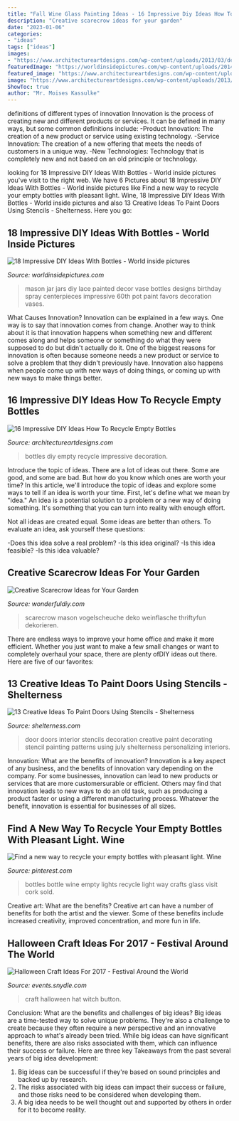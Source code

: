 ```yaml
---
title: "Fall Wine Glass Painting Ideas - 16 Impressive Diy Ideas How To Recycle Empty Bottles"
description: "Creative scarecrow ideas for your garden"
date: "2023-01-06"
categories:
- "ideas"
tags: ["ideas"]
images:
- "https://www.architectureartdesigns.com/wp-content/uploads/2013/03/decoration-bottles-diy-ArchitectureArtDesigns-12.jpg"
featuredImage: "https://worldinsidepictures.com/wp-content/uploads/2014/01/1247-682x1024.jpg"
featured_image: "https://www.architectureartdesigns.com/wp-content/uploads/2013/03/decoration-bottles-diy-ArchitectureArtDesigns-12.jpg"
image: "https://www.architectureartdesigns.com/wp-content/uploads/2013/03/decoration-bottles-diy-ArchitectureArtDesigns-12.jpg"
ShowToc: true
author: "Mr. Moises Kassulke"
---
```



definitions of different types of innovation
Innovation is the process of creating new and different products or services. It can be defined in many ways, but some common definitions include: 
-Product Innovation: The creation of a new product or service using existing technology.
-Service Innovation: The creation of a new offering that meets the needs of customers in a unique way.
-New Technologies: Technology that is completely new and not based on an old principle or technology.

	

		
looking for 18 Impressive DIY Ideas With Bottles - World inside pictures you've visit to the right web. We have 6 Pictures about 18 Impressive DIY Ideas With Bottles - World inside pictures like Find a new way to recycle your empty bottles with pleasant light. Wine, 18 Impressive DIY Ideas With Bottles - World inside pictures and also 13 Creative Ideas To Paint Doors Using Stencils - Shelterness. Here you go:
		
    
## 18 Impressive DIY Ideas With Bottles - World Inside Pictures

<img loading=lazy src="https://worldinsidepictures.com/wp-content/uploads/2014/01/1247-682x1024.jpg" onerror="this.onerror=null;this.src='https://tse2.mm.bing.net/th?id=OIP.sSMrqidWLG3Y_2t-hzUL9QHaLH&amp;pid=15.1';" alt="18 Impressive DIY Ideas With Bottles - World inside pictures">

_Source: worldinsidepictures.com_

>mason jar jars diy lace painted decor vase bottles designs birthday spray centerpieces impressive 60th pot paint favors decoration vases. 

	

What Causes Innovation?
Innovation can be explained in a few ways. One way is to say that innovation comes from change. Another way to think about it is that innovation happens when something new and different comes along and helps someone or something do what they were supposed to do but didn't actually do it. 
One of the biggest reasons for innovation is often because someone needs a new product or service to solve a problem that they didn't previously have. Innovation also happens when people come up with new ways of doing things, or coming up with new ways to make things better.

    
## 16 Impressive DIY Ideas How To Recycle Empty Bottles

<img loading=lazy src="https://www.architectureartdesigns.com/wp-content/uploads/2013/03/decoration-bottles-diy-ArchitectureArtDesigns-12.jpg" onerror="this.onerror=null;this.src='https://tse2.mm.bing.net/th?id=OIP.mtECau1EKjyjhhKUAD6LYAAAAA&amp;pid=15.1';" alt="16 Impressive DIY Ideas How To Recycle Empty Bottles">

_Source: architectureartdesigns.com_

>bottles diy empty recycle impressive decoration. 

	

Introduce the topic of ideas.
There are a lot of ideas out there. Some are good, and some are bad. But how do you know which ones are worth your time? In this article, we'll introduce the topic of ideas and explore some ways to tell if an idea is worth your time.
First, let's define what we mean by "idea." An idea is a potential solution to a problem or a new way of doing something. It's something that you can turn into reality with enough effort.

Not all ideas are created equal. Some ideas are better than others. To evaluate an idea, ask yourself these questions:

-Does this idea solve a real problem?
-Is this idea original?
-Is this idea feasible?
-Is this idea valuable?

    
## Creative Scarecrow Ideas For Your Garden

<img loading=lazy src="https://cdn.wonderfuldiy.com/wp-content/uploads/2017/06/Scarecrow-candle-jars.jpg" onerror="this.onerror=null;this.src='https://tse2.mm.bing.net/th?id=OIP.GKr2jMJxKHZBjSb8-25UtwHaJ6&amp;pid=15.1';" alt="Creative Scarecrow Ideas for Your Garden">

_Source: wonderfuldiy.com_

>scarecrow mason vogelscheuche deko weinflasche thriftyfun dekorieren. 

	

There are endless ways to improve your home office and make it more efficient. Whether you just want to make a few small changes or want to completely overhaul your space, there are plenty ofDIY ideas out there. Here are five of our favorites: 

    
## 13 Creative Ideas To Paint Doors Using Stencils - Shelterness

<img loading=lazy src="http://i.shelterness.com/decorating-doors-with-stencils-8.jpg" onerror="this.onerror=null;this.src='https://tse4.mm.bing.net/th?id=OIP.86p1qDZR1wOqE9Z6LBrwxgAAAA&amp;pid=15.1';" alt="13 Creative Ideas To Paint Doors Using Stencils - Shelterness">

_Source: shelterness.com_

>door doors interior stencils decoration creative paint decorating stencil painting patterns using july shelterness personalizing interiors. 

	

Innovation: What are the benefits of innovation?
Innovation is a key aspect of any business, and the benefits of innovation vary depending on the company. For some businesses, innovation can lead to new products or services that are more customersurable or efficient. Others may find that innovation leads to new ways to do an old task, such as producing a product faster or using a different manufacturing process. Whatever the benefit, innovation is essential for businesses of all sizes.

    
## Find A New Way To Recycle Your Empty Bottles With Pleasant Light. Wine

<img loading=lazy src="https://i.pinimg.com/736x/c9/44/33/c94433d37b11a7225aa41faae2d4959e.jpg" onerror="this.onerror=null;this.src='https://tse3.mm.bing.net/th?id=OIP.9rJ1N0CBHhkoCDwmo-wosgHaLG&amp;pid=15.1';" alt="Find a new way to recycle your empty bottles with pleasant light. Wine">

_Source: pinterest.com_

>bottles bottle wine empty lights recycle light way crafts glass visit cork sold. 

	

Creative art: What are the benefits?
Creative art can have a number of benefits for both the artist and the viewer. Some of these benefits include increased creativity, improved concentration, and more fun in life.

    
## Halloween Craft Ideas For 2017 - Festival Around The World

<img loading=lazy src="http://events.snydle.com/files/2017/06/Halloween-Craft-Ideas-For-2017-2.jpg" onerror="this.onerror=null;this.src='https://tse3.mm.bing.net/th?id=OIP.vJgXYRhxD3aHeSuacNkLDQHaLH&amp;pid=15.1';" alt="Halloween Craft Ideas For 2017 - Festival Around the World">

_Source: events.snydle.com_

>craft halloween hat witch button. 

	

Conclusion: What are the benefits and challenges of big ideas?
Big ideas are a time-tested way to solve unique problems. They're also a challenge to create because they often require a new perspective and an innovative approach to what's already been tried. While big ideas can have significant benefits, there are also risks associated with them, which can influence their success or failure. Here are three key Takeaways from the past several years of big idea development: 
1. Big ideas can be successful if they're based on sound principles and backed up by research.
2. The risks associated with big ideas can impact their success or failure, and those risks need to be considered when developing them.
3. A big idea needs to be well thought out and supported by others in order for it to become reality.

